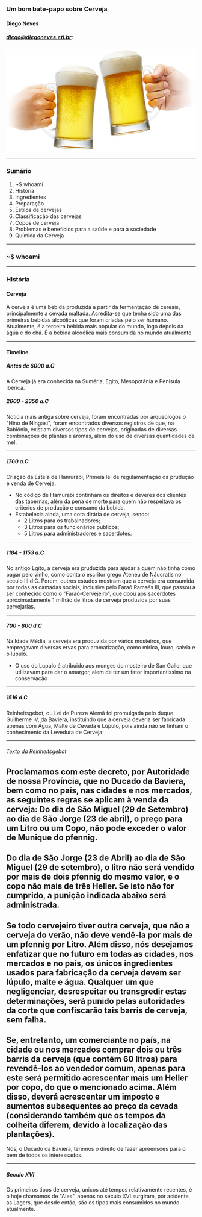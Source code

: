 ### Um bom bate-papo sobre Cerveja
####  Diego Neves
#####  diego@diegoneves.eti.br:
![brinde](img/um-bom-batepapo-sobre-cerveja/brinde.png)

---
###  Sumário
1. ~$ whoami 
2. História
3. Ingredientes
4. Preparação
5. Estilos de cervejas
6. Classificação das cervejas
7. Copos de cerveja
8. Problemas e benefícios para a saúde e para a sociedade
9. Química da Cerveja

---
### ~$ whoami

---
###  História
####  Cerveja
A cerveja é uma bebida produzida a partir da fermentação de cereais, principalmente a cevada maltada. Acredita-se que tenha sido uma das primeiras bebidas alcoólicas que foram criadas pelo ser humano. Atualmente, é a terceira bebida mais popular do mundo, logo depois da água e do chá. É a bebida alcoólica mais consumida no mundo atualmente.

---
####  Timeline
#####  Antes de 6000 a.C
A Cerveja já era conhecida na Suméria, Egito, Mesopotânia e Penisula Ibérica.

#####  2600 - 2350 a.C
Noticia mais antiga sobre cerveja, foram encontradas por arqueologos o "Hino de Ningasi", foram encontrados diversos registros de que, na Babiônia, existiam diversos tipos de cervejas, originadas de diversas combinações de plantas e aromas, alem do uso de diversas quantidades de mel.

---
#####  1760 a.C
Criação da Estela de Hamurabi, Primeia lei de regulamentação da prudução e venda de Cerveja.
* No código de Hamurabi continham os direitos e deveres dos clientes das tabernas, além da pena de morte para quem não respeitava os criterios de produção e consumo da bebida.
* Estabelecia ainda, uma cota dirária de cerveja, sendo:
	* 2 Litros para os trabalhadores;
	* 3 Litros para os funcionários publicos;
	* 5 Litros para administradores e sacerdotes.

---
#####  1184 - 1153 a.C
No antigo Egito, a cerveja era pruduzida para ajudar a quem não tinha como pagar pelo vinho, como conta o escritor grego Ateneu de Náucratis no seculo III d.C. Porem, outros estudos mostram que a cerveja era consumida por todas as camadas sociais, inclusive pelo Faraó Ramsés III, que passou a ser conhecido como o "Faraó-Cervejeiro", que doou aos sacerdotes aproximadamente 1 milhão de litros de cerveja produzida por suas cervejarias.

---
#####  700 - 800 d.C
Na Idade Média, a cerveja era produzida por vários mosteiros, que empregavam diversas ervas para aromatização, como mirica, louro, salvia e o lúpulo.
* O uso do Lupulo é atribuido aos monges do mosteiro de San Gallo, que utilizavam para dar o amargor, alem de ter um fator importantissimo na conservação

---
##### 1516 d.C
Reinheitsgebot, ou Lei de Pureza Alemã foi promulgada pelo duque Guilherme IV, da Baviera, instituindo que a cerveja deveria ser fabricada apenas com Água, Malte de Cevada e Lúpulo, pois ainda não se tinham o conhecimento da Levedura de Cerveja:

---
######  Texto da Reinheitsgebot
Proclamamos com este decreto, por Autoridade de nossa Província, que no Ducado da Baviera, bem como no país, nas cidades e nos mercados, as seguintes regras se aplicam à venda da cerveja:
Do dia de São Miguel (29 de Setembro) ao dia de São Jorge (23 de abril), o preço para um Litro ou um Copo, não pode exceder o valor de Munique do pfennig.
--
Do dia de São Jorge (23 de Abril) ao dia de São Miguel (29 de setembro), o litro não será vendido por mais de dois pfennig do mesmo valor, e o copo não mais de três Heller.
Se isto não for cumprido, a punição indicada abaixo será administrada.
--
Se todo cervejeiro tiver outra cerveja, que não a cerveja do verão, não deve vendê-la por mais de um pfennig por Litro.
Além disso, nós desejamos enfatizar que no futuro em todas as cidades, nos mercados e no país, os únicos ingredientes usados para fabricação da cerveja devem ser lúpulo, malte e água.
Qualquer um que negligenciar, desrespeitar ou transgredir estas determinações, será punido pelas autoridades da corte que confiscarão tais barris de cerveja, sem falha.
--
Se, entretanto, um comerciante no país, na cidade ou nos mercados comprar dois ou três barris da cerveja (que contém 60 litros) para revendê-los ao vendedor comum, apenas para este será permitido acrescentar mais um Heller por copo, do que o mencionado acima. Além disso, deverá acrescentar um imposto e aumentos subsequentes ao preço da cevada (considerando também que os tempos da colheita diferem, devido à localização das plantações).
--
Nós, o Ducado da Baviera, teremos o direito de fazer apreensões para o bem de todos os interessados.

---
#####  Seculo XVI
Os primeiros tipos de cerveja, unicos até tempos relativamente recentes, é o hoje chamamos de "Ales", apenas no seculo XVI surgiram, por acidente, as Lagers, que desde então, são os tipos mais consumidos no mundo atualmente.
